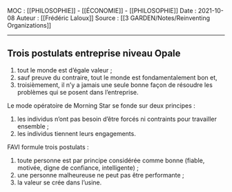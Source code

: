 MOC : [[PHILOSOPHIE]] - [[ÉCONOMIE]] - [[PHILOSOPHIE]]
Date : 2021-10-08
Auteur : [[Frédéric Laloux]]
Source : [[3 GARDEN/Notes/Reinventing Organizations]]
***

## Trois postulats entreprise niveau Opale
1. tout le monde est d’égale valeur ; 
2. sauf preuve du contraire, tout le monde est fondamentalement bon et,
3. troisièmement, il n’y a jamais une seule bonne façon de résoudre les problèmes qui se posent dans l’entreprise. 

Le mode opératoire de Morning Star se fonde sur deux principes : 
1. les individus n’ont pas besoin d’être forcés ni contraints pour travailler ensemble ; 
2. les individus tiennent leurs engagements. 

FAVI formule trois postulats : 
1. toute personne est par principe considérée comme bonne (fiable, motivée, digne de confiance, intelligente) ; 
2. une personne malheureuse ne peut pas être performante ; 
3. la valeur se crée dans l’usine.
